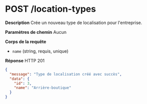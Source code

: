 # POST /location-types

**Description**
Crée un nouveau type de localisation pour l'entreprise.

**Paramètres de chemin**
Aucun

**Corps de la requête**
- `name` (string, requis, unique)

**Réponse**
HTTP 201

```json
{
  "message": "Type de localisation créé avec succès",
  "data": {
    "id": 3,
    "name": "Arrière-boutique"
  }
}
```
